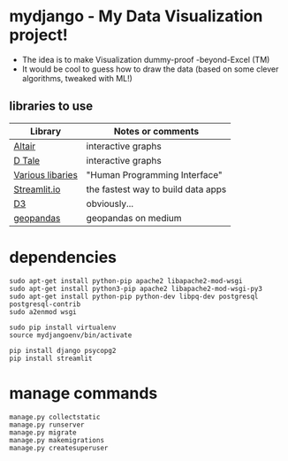# mydjango - My Data Visualization project!
- The idea is to make Visualization dummy-proof -beyond-Excel (TM)
- It would be cool to guess how to draw the data (based on some clever algorithms, tweaked with ML!)

## libraries to use
Library | Notes or comments
--- | --- 
[Altair](https://github.com/altair-viz/altair) | interactive graphs
[D Tale](https://pypi.org/project/dtale/) | interactive graphs
[Various libaries](https://beepb00p.xyz/hpi.html) | "Human Programming Interface"
[Streamlit.io](https://www.streamlit.io/) | the fastest way to build data apps
[D3](http://d3.org/) | obviously...
[geopandas](https://towardsdatascience.com/a-complete-guide-to-an-interactive-geographical-map-using-python-f4c5197e23e0) | geopandas on medium

# dependencies
	sudo apt-get install python-pip apache2 libapache2-mod-wsgi
	sudo apt-get install python3-pip apache2 libapache2-mod-wsgi-py3
	sudo apt-get install python-pip python-dev libpq-dev postgresql postgresql-contrib
	sudo a2enmod wsgi

	sudo pip install virtualenv
	source mydjangoenv/bin/activate

	pip install django psycopg2
	pip install streamlit


# manage commands
	manage.py collectstatic 
	manage.py runserver
	manage.py migrate
	manage.py makemigrations
	manage.py createsuperuser  

